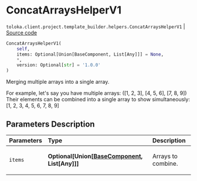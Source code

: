 # ConcatArraysHelperV1
`toloka.client.project.template_builder.helpers.ConcatArraysHelperV1` | [Source code](https://github.com/Toloka/toloka-kit/blob/v0.1.26/src/client/project/template_builder/helpers.py#L31)

```python
ConcatArraysHelperV1(
    self,
    items: Optional[Union[BaseComponent, List[Any]]] = None,
    *,
    version: Optional[str] = '1.0.0'
)
```

Merging multiple arrays into a single array.


For example, let's say you have multiple arrays:
([1, 2, 3], [4, 5, 6], [7, 8, 9])
Their elements can be combined into a single array to show simultaneously:
[1, 2, 3, 4, 5, 6, 7, 8, 9]

## Parameters Description

| Parameters | Type | Description |
| :----------| :----| :-----------|
`items`|**Optional\[Union\[[BaseComponent](toloka.client.project.template_builder.base.BaseComponent.md), List\[Any\]\]\]**|<p>Arrays to combine.</p>
